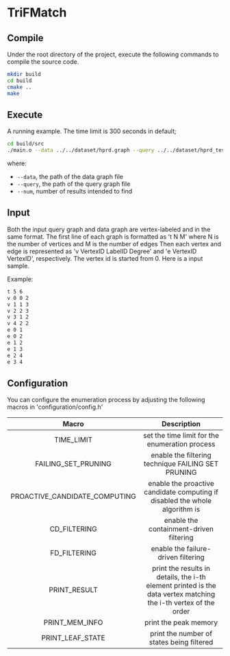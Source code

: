 # TriFMatch

## Compile
Under the root directory of the project, execute the following commands to compile the source code.

```zsh
mkdir build
cd build
cmake ..
make
```


## Execute
A running example. The time limit is 300 seconds in default;

```zsh
cd build/src
./main.o --data ../../dataset/hprd.graph --query ../../dataset/hprd_test_query.graph --num 100000
```

where:
- `--data`, the path of the data graph file
- `--query`, the path of the query graph file
- `--num`, number of results intended to find

## Input
Both the input query graph and data graph are vertex-labeled and in the same format.
The first line of each graph is formatted as 't N M' where N is the number of vertices and M is the number of edges
Then each vertex and edge is represented as 'v VertexID LabelID Degree' and 'e VertexID VertexID', respectively. The vertex id is started
from 0. Here is a input sample.

Example:

```zsh
t 5 6
v 0 0 2
v 1 1 3
v 2 2 3
v 3 1 2
v 4 2 2
e 0 1
e 0 2
e 1 2
e 1 3
e 2 4
e 3 4
```

## Configuration
You can configure the enumeration process by adjusting the following macros in 'configuration/config.h'

| Macro | Description |
| :-----------------------------------------------: | :-------------: |
|TIME_LIMIT| set the time limit for the enumeration process|
|FAILING_SET_PRUNING| enable the filtering technique FAILING SET PRUNING  |
|PROACTIVE_CANDIDATE_COMPUTING| enable the proactive candidate computing if disabled the whole algorithm is |
|CD_FILTERING | enable the containment-driven filtering |
|FD_FILTERING | enable the failure-driven filtering |
|PRINT_RESULT| print the results in details, the i-th element printed is the data vertex matching the i-th vertex of the order | 
|PRINT_MEM_INFO| print the peak memory |
|PRINT_LEAF_STATE | print the number of states being filtered |
